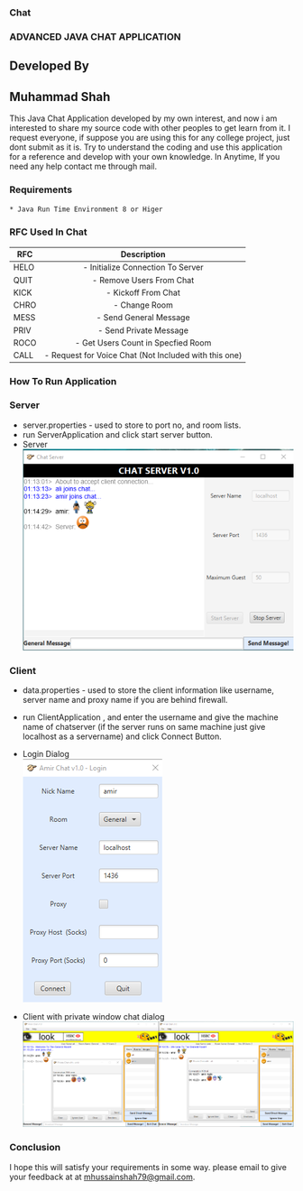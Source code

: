 ### Chat

### ADVANCED JAVA CHAT APPLICATION

## Developed By

## Muhammad Shah

This Java Chat Application developed by my own interest, and now i am interested to share my source code with other
peoples to get learn from it. I request everyone, if suppose you are using this for any college project, just dont
submit as it is. Try to understand the coding and use this application for a reference and develop with your own
knowledge. In Anytime, If you need any help contact me through mail.

### Requirements

	* Java Run Time Environment 8 or Higer

### RFC Used In Chat

| RFC  |                   			Description				                   |
|------|:------------------------------------------------------:|
| HELO |         - Initialize Connection To Server 			          |
| QUIT |             - Remove Users From Chat					              |
| KICK |                - Kickoff From Chat					                |
| CHRO |                  - Change Room						                   |
| MESS |              - Send General Message 					              |
| PRIV |              - Send Private Message					               |
| ROCO |         - Get Users Count in Specfied Room			          |
| CALL | - Request for Voice Chat (Not Included with this one)	 |

### How To Run Application

### Server

* server.properties - used to store to port no, and room lists.
* run ServerApplication and click start server button.
* Server<br>
  <img src="server.png">

### Client

* data.properties - used to store the client information like username, server name and proxy name if you are behind
  firewall.
* run ClientApplication , and enter the username and give the machine name of chatserver (if the server runs on same
  machine just give localhost as a servername) and click Connect Button.

* Login Dialog <br>
  <img src="login.png">

* Client with private window chat dialog<br>
  <img src="client.png">

### Conclusion

I hope this will satisfy your requirements in some way. please email to give your feedback at at
mhussainshah79@gmail.com. 
	

